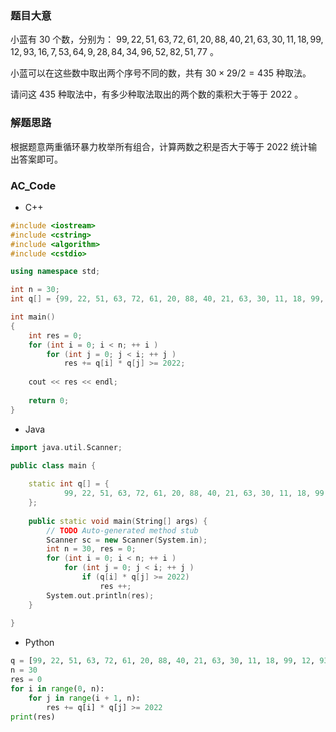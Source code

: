 ### 题目大意

小蓝有 $30$ 个数，分别为： $99, 22, 51, 63, 72, 61, 20, 88, 40, 21, 63, 30, 11, 18, 99, 12, 93, 16, 7, 53, 64, 9, 28, 84, 34, 96, 52, 82, 51, 77$ 。

小蓝可以在这些数中取出两个序号不同的数，共有 $30×29/2=435$ 种取法。

请问这 $435$ 种取法中，有多少种取法取出的两个数的乘积大于等于 $2022$ 。

### 解题思路

根据题意两重循环暴力枚举所有组合，计算两数之积是否大于等于 $2022$ 统计输出答案即可。

### AC_Code

+ C++

```CPP
#include <iostream>
#include <cstring>
#include <algorithm>
#include <cstdio>

using namespace std;

int n = 30;
int q[] = {99, 22, 51, 63, 72, 61, 20, 88, 40, 21, 63, 30, 11, 18, 99, 12, 93, 16, 7, 53, 64, 9, 28, 84, 34, 96, 52, 82, 51, 77};

int main()
{
    int res = 0;
    for (int i = 0; i < n; ++ i )
        for (int j = 0; j < i; ++ j )
            res += q[i] * q[j] >= 2022;
    
    cout << res << endl;
    
    return 0;
}
```

+ Java

```cpp
import java.util.Scanner;

public class main {
	
	static int q[] = {
			99, 22, 51, 63, 72, 61, 20, 88, 40, 21, 63, 30, 11, 18, 99, 12, 93, 16, 7, 53, 64, 9, 28, 84, 34, 96, 52, 82, 51, 77
	};
	
	public static void main(String[] args) {
		// TODO Auto-generated method stub
		Scanner sc = new Scanner(System.in);
		int n = 30, res = 0;
		for (int i = 0; i < n; ++ i )
	        for (int j = 0; j < i; ++ j )
	        	if (q[i] * q[j] >= 2022)
	        		res ++;
		System.out.println(res);
	}
	
}
```

- Python

```python
q = [99, 22, 51, 63, 72, 61, 20, 88, 40, 21, 63, 30, 11, 18, 99, 12, 93, 16, 7, 53, 64, 9, 28, 84, 34, 96, 52, 82, 51, 77]
n = 30
res = 0
for i in range(0, n):
    for j in range(i + 1, n):
        res += q[i] * q[j] >= 2022
print(res)
```